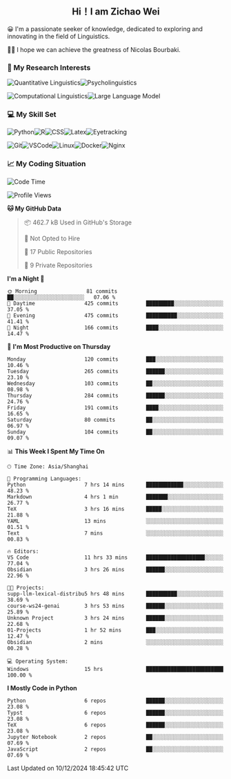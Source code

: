 

## <div align="center">Hi！I am Zichao Wei</div>

😀 I'm a passionate seeker of knowledge, dedicated to exploring and innovating in the field of Linguistics.

🙋‍♂️ I hope we can achieve the greatness of Nicolas Bourbaki.

### 🔬 My Research Interests

![Quantitative Linguistics](https://img.shields.io/badge/Quantitative%20Linguistics-%230072CC.svg?&style=for-the-badge&logo=appveyor&logoColor=white)![Psycholinguistics](https://img.shields.io/badge/Psycholinguistics-%2301a3a1.svg?&style=for-the-badge&logo=AWS%20Amplify&logoColor=white)

![Computational Linguistics](https://img.shields.io/badge/Computational%20Linguistics-%231877F2.svg?&style=for-the-badge&logo=Markdown&logoColor=white)![Large Language Model](https://img.shields.io/badge/Large%20Language%20Model-%23F76300.svg?&style=for-the-badge&logo=Android&logoColor=white)

### 💻 My Skill Set

![Python](https://img.shields.io/badge/Python-%2314354C.svg?style=for-the-badge&logo=python&logoColor=white&color=2AB3E3)![R](https://img.shields.io/badge/-R-276DC3?style=for-the-badge&logo=r&logoColor=white)![CSS](https://img.shields.io/badge/-CSS-1572B6?style=for-the-badge&logo=css3&logoColor=white)![Latex](https://img.shields.io/badge/-Latex-008080?style=for-the-badge&logo=latex&logoColor=white)![Eyetracking](https://img.shields.io/badge/Eyetracking-%230078D6?style=for-the-badge&logo=SearXNG&logoColor=#3050FF)

![Git](https://img.shields.io/badge/-Git-F05032?style=for-the-badge&logo=git&logoColor=white)![VSCode](https://img.shields.io/badge/-VSCode-007ACC?style=for-the-badge&logo=visual-studio-code&logoColor=white)![Linux](https://img.shields.io/badge/-Linux-FCC624?style=for-the-badge&logo=linux&logoColor=black)![Docker](https://img.shields.io/badge/-Docker-2496ED?style=for-the-badge&logo=docker&logoColor=white)![Nginx](https://img.shields.io/badge/-Nginx-009639?style=for-the-badge&logo=nginx&logoColor=white)

### 📈 My Coding Situation

<!--START_SECTION:waka-->
![Code Time](http://img.shields.io/badge/Code%20Time-380%20hrs%2018%20mins-blue)

![Profile Views](http://img.shields.io/badge/Profile%20Views-0-blue)

**🐱 My GitHub Data** 

> 📦 462.7 kB Used in GitHub's Storage 
 > 
> 🚫 Not Opted to Hire
 > 
> 📜 17 Public Repositories 
 > 
> 🔑 9 Private Repositories 
 > 
**I'm a Night 🦉** 

```text
🌞 Morning                81 commits          ██░░░░░░░░░░░░░░░░░░░░░░░   07.06 % 
🌆 Daytime                425 commits         █████████░░░░░░░░░░░░░░░░   37.05 % 
🌃 Evening                475 commits         ██████████░░░░░░░░░░░░░░░   41.41 % 
🌙 Night                  166 commits         ████░░░░░░░░░░░░░░░░░░░░░   14.47 % 
```
📅 **I'm Most Productive on Thursday** 

```text
Monday                   120 commits         ███░░░░░░░░░░░░░░░░░░░░░░   10.46 % 
Tuesday                  265 commits         ██████░░░░░░░░░░░░░░░░░░░   23.10 % 
Wednesday                103 commits         ██░░░░░░░░░░░░░░░░░░░░░░░   08.98 % 
Thursday                 284 commits         ██████░░░░░░░░░░░░░░░░░░░   24.76 % 
Friday                   191 commits         ████░░░░░░░░░░░░░░░░░░░░░   16.65 % 
Saturday                 80 commits          ██░░░░░░░░░░░░░░░░░░░░░░░   06.97 % 
Sunday                   104 commits         ██░░░░░░░░░░░░░░░░░░░░░░░   09.07 % 
```


📊 **This Week I Spent My Time On** 

```text
🕑︎ Time Zone: Asia/Shanghai

💬 Programming Languages: 
Python                   7 hrs 14 mins       ████████████░░░░░░░░░░░░░   48.23 % 
Markdown                 4 hrs 1 min         ███████░░░░░░░░░░░░░░░░░░   26.77 % 
TeX                      3 hrs 16 mins       █████░░░░░░░░░░░░░░░░░░░░   21.88 % 
YAML                     13 mins             ░░░░░░░░░░░░░░░░░░░░░░░░░   01.51 % 
Text                     7 mins              ░░░░░░░░░░░░░░░░░░░░░░░░░   00.83 % 

🔥 Editors: 
VS Code                  11 hrs 33 mins      ███████████████████░░░░░░   77.04 % 
Obsidian                 3 hrs 26 mins       ██████░░░░░░░░░░░░░░░░░░░   22.96 % 

🐱‍💻 Projects: 
supp-llm-lexical-distribu5 hrs 48 mins       ██████████░░░░░░░░░░░░░░░   38.69 % 
course-ws24-genai        3 hrs 53 mins       ██████░░░░░░░░░░░░░░░░░░░   25.89 % 
Unknown Project          3 hrs 24 mins       ██████░░░░░░░░░░░░░░░░░░░   22.68 % 
01-Projects              1 hr 52 mins        ███░░░░░░░░░░░░░░░░░░░░░░   12.47 % 
Obsidian                 2 mins              ░░░░░░░░░░░░░░░░░░░░░░░░░   00.28 % 

💻 Operating System: 
Windows                  15 hrs              █████████████████████████   100.00 % 
```

**I Mostly Code in Python** 

```text
Python                   6 repos             ██████░░░░░░░░░░░░░░░░░░░   23.08 % 
Typst                    6 repos             ██████░░░░░░░░░░░░░░░░░░░   23.08 % 
TeX                      6 repos             ██████░░░░░░░░░░░░░░░░░░░   23.08 % 
Jupyter Notebook         2 repos             ██░░░░░░░░░░░░░░░░░░░░░░░   07.69 % 
JavaScript               2 repos             ██░░░░░░░░░░░░░░░░░░░░░░░   07.69 % 
```




 Last Updated on 10/12/2024 18:45:42 UTC
<!--END_SECTION:waka-->
